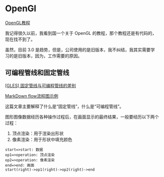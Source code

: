 # OpenGl

[OpenGL教程](http://www.opengl-tutorial.org/)

我记得很久以前，我看到国一个关于 OpenGL 的教程，那个教程还是有代码的，现在找不到了。

虽然，目前 3.0 是趋势，但是，公司使用的是旧版本，我不纠结，我其实需要学习的是旧版本，因为，工作需要的原因。

## 可编程管线和固定管线

[[GLES] 固定管线与可编程管线的差别](https://www.jianshu.com/p/756006001031)

[MarkDown flow流程图示例](https://www.jianshu.com/p/f28c94cf1204)

这篇文章主要解释了什么是“固定管线”，什么是“可编程管线”。

图形图像数据经历各种操作过程后，在画面显示的最终结果，一般要经历以下两个过程：

1. 顶点渲染：用于渲染出形状
2. 像素渲染：用于形状中填充颜色

```flow
start=>start: 数据
op1=>operation: 顶点渲染
op2=>operation: 像素渲染
end=>end: 画面
start(right)->op1(right)->op2(right)->end
```

